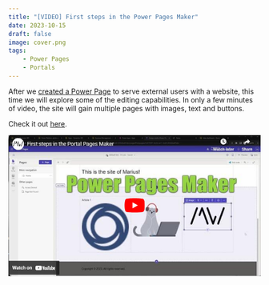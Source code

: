 ```yaml
---
title: "[VIDEO] First steps in the Power Pages Maker"
date: 2023-10-15
draft: false
image: cover.png
tags:
    - Power Pages
    - Portals
---
```


After we [created a Power Page](/post/power-pages/setup) to serve external users with a website, this time we will explore some of the editing capabilities. In only a few minutes of video, the site will gain multiple pages with images, text and buttons.

Check it out [here](https://youtu.be/EiF0P7DpSmc).

[![](video.png)](https://youtu.be/EiF0P7DpSmc)